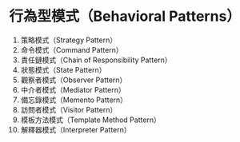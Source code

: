 # 行為型模式（Behavioral Patterns）

1. 策略模式（Strategy Pattern）
2. 命令模式（Command Pattern）
3. 責任鏈模式（Chain of Responsibility Pattern）
4. 狀態模式（State Pattern）
5. 觀察者模式（Observer Pattern）
6. 中介者模式（Mediator Pattern）
7. 備忘錄模式（Memento Pattern）
8. 訪問者模式（Visitor Pattern）
9. 模板方法模式（Template Method Pattern）
10. 解釋器模式（Interpreter Pattern）

